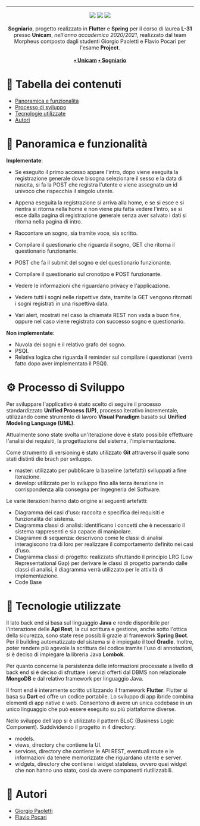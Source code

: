 <p align="center" >
  <img src="" style="max-width: 20%">
</p>

---

<p align="center">
  <img src="https://forthebadge.com/images/badges/built-with-love.svg"/>
  <img src="https://forthebadge.com/images/badges/made-with-java.svg"/>
  <img src="https://forthebadge.com/images/badges/powered-by-coffee.svg"/><br><br>
    <b>Sogniario</b>, progetto realizzato in <b>Flutter</b> e <b>Spring</b> per il corso di laurea <b>L-31</b> presso <b>Unicam</b>, <i>nell'anno accademico 2020/2021</i>, realizzato dal team Morpheus composto dagli studenti Giorgio Paoletti e Flavio Pocari per l'esame <b>Project</b>.
    <br><br><b>
<a href="https://www.unicam.it/">• Unicam</a>
<a href="https://github.com/GiorgioPaoletti-Unicam/sogniario">• Sogniario</img></a>
</b></p>

# 📔 Tabella dei contenuti

- [Panoramica e funzionalità](#panoramica)
- [Processo di sviluppo](#processo)
- [Tecnologie utilizzate](#tecno)
- [Autori](#autori)

# 📝 Panoramica e funzionalità <a name = "panoramica"></a>

**Implementate**:
 - Se eseguito il primo accesso appare l'intro, dopo viene eseguita la registrazione generale dove bisogna selezionare il sesso e la data di nascita, si fa la POST che registra l'utente e viene assegnato un id univoco che rispecchia il singolo utente.
 - Appena eseguita la registrazione si arriva alla home, e se si esce e si rientra si ritorna nella home e non viene piu fatta vedere l'intro, se si esce dalla pagina di registrazione generale senza aver salvato i dati si ritorna nella pagina di intro.
 
 - Raccontare un sogno, sia tramite voce, sia scritto.
 - Compilare il questionario che riguarda il sogno, GET che ritorna il questionario funzionante.
 - POST che fa il submit del sogno e del questionario funzionante.
 
 - Compilare il questionario sul cronotipo e POST funzionante.
 
 - Vedere le informazioni che riguardano privacy e l'applicazione.
 
 - Vedere tutti i sogni nelle rispettive date, tramite la GET vengono ritornati i sogni registrati in una rispettiva data.

 - Vari alert, mostrati nel caso la chiamata REST non vada a buon fine, oppure nel caso viene registrato con successo sogno e questionario.


**Non implementate**:
 - Nuvola dei sogni e il relativo grafo del sogno.
 - PSQI.
 - Relativa logica che riguarda il reminder sul compilare i questionari (verrà fatto dopo aver implementato il PSQI).



# ⚙ Processo di Sviluppo<a name = "processo"></a>

Per sviluppare l'applicativo è stato scelto di seguire il processo standardizzato **Unified Process (UP)**, processo iterativo incrementale, utilizzando come strumento di lavoro **Visual Paradigm** basato sul **Unified Modeling Language (UML)**.

Attualmente sono state svolta un'iterazione dove è stato possibile effettuare l'analisi dei requisiti, la progettazione del sistema, l'implementazione.

Come strumento di versioning è stato utilizzato **Git** attraverso il quale sono stati distinti die brach per sviluppo.
- master: utilizzato per pubblicare la baseline (artefatti) sviluppati a fine iterazione.
- develop: utilizzato per lo sviluppo fino alla terza iterazione in corrispondenza alla consegna per Ingegneria del Software.

Le varie iterazioni hanno dato origine ai seguenti artefatti:
- Diagramma dei casi d'uso: raccolta e specifica dei requisiti e funzionalità del sistema.
- Diagramma classi di analisi: identificano i concetti che è necessario il sistema rappresenti e sia capace di manipolare.
- Diagrammi di sequenza: descrivono come le classi di analisi interagiscono tra di loro per realizzare il comportamento definito nei casi d'uso.
- Diagramma classi di progetto: realizzato sfruttando il principio LRG (Low Representational Gap) per derivare le classi di progetto partendo dalle classi di analisi, il diagramma verrà utilizzato per le attività di implementazione.
- Code Base

# 🧰 Tecnologie utilizzate<a name = "tecno"></a>

Il lato back end si basa sul linguaggio **Java** e rende disponibile per l'interazione delle **Api Rest**, la cui scrittura e gestione, anche sotto l'ottica della sicurezza, sono state rese possibili grazie al framework **Spring Boot**. Per il building automatizzato del sistema si è impiegato il tool **Gradle**. Inoltre, poter rendere più agevole la scrittura del codice tramite l'uso di annotazioni, si è deciso di impiegare la libreria Java **Lombok**.

Per quanto concerne la persistenza delle informazioni processate a livello di back end si è deciso di sfruttare i servizi offerti dal DBMS non relazionale **MongoDB** e dal relativo framework per linguaggio Java.

Il front end è interamente scritto utilizzando il framework **Flutter**.
Flutter si basa su **Dart** ed offre un codice portabile. Lo sviluppo di app ibride combina elementi di app native e web. Consentono di avere un unica codebase in un unico linguaggio che può essere eseguito su più piattaforme diverse.

Nello sviluppo dell'app si è utilizzato il pattern BLoC (Business Logic Component).
Suddividendo il progetto in 4 directory:
 - models.
 - views, directory che contiene la UI.
 - services, directory che contiene le API REST, eventuali route e le informazioni da tenere memorizzate che riguardano utente e server.
 - widgets, directory che contiene i widget stateless, ovvero quei widget che non hanno uno stato, cosi da avere componenti riutilizzabili.

# 🔭 Autori <a name = "autori"></a>

- [Giorgio Paoletti](https://github.com/GiorgioPaoletti-Unicam)
- [Flavio Pocari](https://github.com/flaviopopoff)
